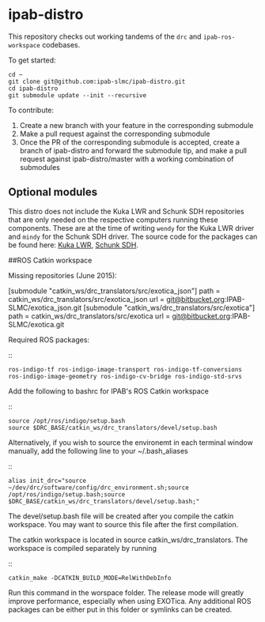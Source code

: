 # ipab-distro
This repository checks out working tandems of the ``drc`` and ``ipab-ros-workspace`` codebases. 

To get started:

```
cd ~
git clone git@github.com:ipab-slmc/ipab-distro.git
cd ipab-distro
git submodule update --init --recursive
```

To contribute:

 1. Create a new branch with your feature in the corresponding submodule
 1. Make a pull request against the corresponding submodule
 1. Once the PR of the corresponding submodule is accepted, create a branch of ipab-distro and forward the submodule tip, and make a pull request against ipab-distro/master with a working combination of submodules


## Optional modules
This distro does not include the Kuka LWR and Schunk SDH repositories that are only needed on the respective computers running these components. These are at the time of writing ``wendy`` for the Kuka LWR driver and ``mindy`` for the Schunk SDH driver. The source code for the packages can be found here: [Kuka LWR](https://bitbucket.org/IPAB-SLMC/kuka-lwr/), [Schunk SDH](https://bitbucket.org/IPAB-SLMC/schunk-sdh).



##ROS Catkin workspace

Missing repositories (June 2015):

[submodule "catkin_ws/drc_translators/src/exotica_json"]
        path = catkin_ws/drc_translators/src/exotica_json
        url = git@bitbucket.org:IPAB-SLMC/exotica_json.git
[submodule "catkin_ws/drc_translators/src/exotica"]
        path = catkin_ws/drc_translators/src/exotica
        url = git@bitbucket.org:IPAB-SLMC/exotica.git

Required ROS packages:

::

    ros-indigo-tf ros-indigo-image-transport ros-indigo-tf-conversions ros-indigo-image-geometry ros-indigo-cv-bridge ros-indigo-std-srvs

Add the following to bashrc for IPAB's ROS Catkin workspace

::

    source /opt/ros/indigo/setup.bash
    source $DRC_BASE/catkin_ws/drc_translators/devel/setup.bash

Alternatively, if you wish to source the environemt in each terminal window manually, add the following line to your ~/.bash_aliases

::

    alias init_drc="source ~/dev/drc/software/config/drc_environment.sh;source /opt/ros/indigo/setup.bash;source $DRC_BASE/catkin_ws/drc_translators/devel/setup.bash;"

The devel/setup.bash file will be created after you compile the catkin workspace. You may want to source this file after the first compilation.

The catkin workspace is located in source catkin_ws/drc_translators. The workspace is compiled separately by running

::

    catkin_make -DCATKIN_BUILD_MODE=RelWithDebInfo
 
Run this command in the worspace folder. The release mode will greatly improve performance, especially when using EXOTica. Any additional ROS packages can be either put in this folder or symlinks can be created.
